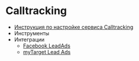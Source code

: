 # Calltracking

* [Инструкция по настройке сервиса Calltracking](/callkeeper/documentation/calltracking/calltracking_instruction.md) 
* Инструменты
* Интеграции
  * [Facebook LeadAds](/callkeeper/documentation/integrations/facebook/facebook_ckct_ru.md)
  * [myTarget Lead Ads](/callkeeper/documentation/integrations/mytarget/mytarget_ckct.md)
